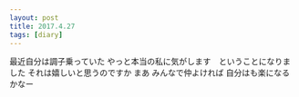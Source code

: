 ```yaml
---
layout: post
title: 2017.4.27
tags: [diary]
---
```

最近自分は調子乗っていた
やっと本当の私に気がします　ということになりました
それは嬉しいと思うのですか
まあ
みんなで仲よければ
自分はも楽になるかなー
